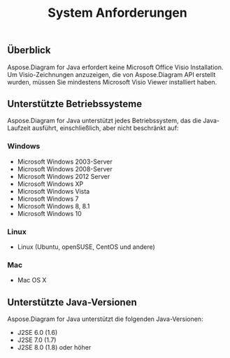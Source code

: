 ﻿---
title: System Anforderungen
type: docs
weight: 40
url: /de/java/system-requirements/
---
## **Überblick**
Aspose.Diagram for Java erfordert keine Microsoft Office Visio Installation. Um Visio-Zeichnungen anzuzeigen, die von Aspose.Diagram API erstellt wurden, müssen Sie mindestens Microsoft Visio Viewer installiert haben.
## **Unterstützte Betriebssysteme**
Aspose.Diagram for Java unterstützt jedes Betriebssystem, das die Java-Laufzeit ausführt, einschließlich, aber nicht beschränkt auf:
### **Windows**
- Microsoft Windows 2003-Server
- Microsoft Windows 2008-Server
- Microsoft Windows 2012 Server
- Microsoft Windows XP
- Microsoft Windows Vista
- Microsoft Windows 7
- Microsoft Windows 8, 8.1
- Microsoft Windows 10
### **Linux**
- Linux (Ubuntu, openSUSE, CentOS und andere)
### **Mac**
- Mac OS X
## **Unterstützte Java-Versionen**
Aspose.Diagram for Java unterstützt die folgenden Java-Versionen:

- J2SE 6.0 (1.6)
- J2SE 7.0 (1.7)
- J2SE 8.0 (1.8) oder höher


